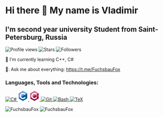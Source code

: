 # Hi there 👋 My name is Vladimir
## I'm second year university Student from Saint-Petersburg, Russia

<!-- Badges -->
![Profile views](https://komarev.com/ghpvc/?username=FuchsbauFox&color=blue&style=flat-square")
![Stars](https://img.shields.io/github/stars/FuchsbauFox)
![Followers](https://img.shields.io/github/followers/FuchsbauFox)

:seedling: I'm currently learning C++, C#

📧: Ask me about everything: https://t.me/FuchsbauFox

### Languages, Tools and Technologies:

<!-- TEMPLATE:
<a href="HERE_GOES_URL" target="_blank"> <img src="HERE_GOES_LOGO" alt="HERE_GOES_ALT_TEXT" height="32"/> </a>
-->

<p>
<!-- C# --><a href="https://dotnet.microsoft.com/languages/csharp" target="_blank"> <img src="https://github.com/abranhe/programming-languages-logos/blob/master/src/csharp/csharp.svg" alt="C#" height="32"/> </a>
<!-- C --><a href="https://www.cprogramming.com/" target="_blank"> <img src="https://raw.githubusercontent.com/devicons/devicon/master/icons/c/c-original.svg" alt="C" height="32"/> </a>
<!-- C++ --><a href="https://www.w3schools.com/cpp/" target="_blank"> <img src="https://raw.githubusercontent.com/devicons/devicon/master/icons/cplusplus/cplusplus-original.svg" alt="C++" height="32"/> </a>
<!-- Git --><a href="https://git-scm.com/" target="_blank"> <img src="https://www.vectorlogo.zone/logos/git-scm/git-scm-icon.svg" alt="Git" height="32"/> </a>
<!-- Bash --><a href="https://www.gnu.org/software/bash/" target="_blank"> <img src="https://www.vectorlogo.zone/logos/gnu_bash/gnu_bash-icon.svg" alt="Bash" height="32"/> </a>
<!-- TeX --><a href="https://tug.org/" target="_blank"> <img src="https://upload.wikimedia.org/wikipedia/commons/thumb/6/68/TeX_logo.svg/1920px-TeX_logo.svg.png" alt="TeX" height="32"/> </a>

<div display="inline-flex"  align-items="center" justify-content="space-between">
  <img src="https://github-readme-stats.vercel.app/api?username=FuchsbauFox&count_private=true&show_icons=true&theme=tokyonight" alt="FuchsbauFox" /> 
  <img src="https://github-readme-stats.vercel.app/api/top-langs?username=FuchsbauFox&bg_color=151515&title_color=fff&text_color=ffffff&icon_color=0b92f8&border_color=0b92f8&border_radius=30&layout=compact&card_width =350&langs_count=10&hide=CMake,Makefile,Arc,PowerShell,BatchFile,HTML&locale=en" alt="FuchsbauFox" />
</div>
